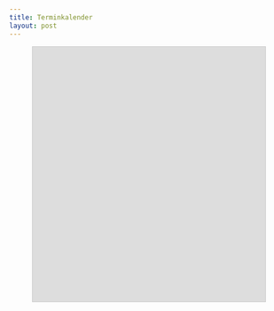```yaml
---
title: Terminkalender
layout: post
---
```


<div style="overflow: hidden; height: 460px; width: 420px; margin: auto; border: 1px solid #cccccc"><iframe src="https://teamup.com/ksesmzhd78yhg1hdif?view=l&showHeader=0&showLogo=0&showSearch=0&showProfileAndInfo=0&showSidepanel=0&disableSidepanel=1&showTitle=0&showViewSelector=0&showMenu=0&showAgendaHeader=0&showAgendaDetails=0&showYearViewHeader=0&listGroupBy=month" style="width: 1000px; height: 480px;" loading="lazy" frameborder="0"></iframe></div>

